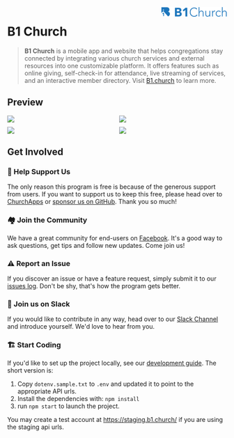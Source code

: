 <img align="right" width="150" src="https://raw.githubusercontent.com/ChurchApps/B1App/main/public/images/logo.png">

# B1 Church

> **B1 Church** is a mobile app and website that helps congregations stay connected by integrating various church services and external resources into one customizable platform. It offers features such as online giving, self-check-in for attendance, live streaming of services, and an interactive member directory. Visit [B1.church](https://b1.church/) to learn more.

## Preview
<div style="display: flex;gap: 10px;">
    <img style="width: 49%;" src="https://github.com/ChurchApps/B1App/assets/1447203/efca22f3-baf2-4086-b32a-9cdcda50c624">
    <img style="width: 49%;" src="https://github.com/ChurchApps/B1App/assets/1447203/27220a9f-1670-4a68-a44b-b14d0a9a61d5">
</div>
<div style="display: flex;gap: 10px;margin-top: 10px;">
    <img style="width: 49%;" src="https://github.com/ChurchApps/B1App/assets/1447203/b10b49bd-9674-4138-af16-a8bcc7ea8274">
    <img style="width: 49%;" src="https://github.com/ChurchApps/B1App/assets/1447203/88eb924a-f6bf-4428-8477-946dea708a2c">
</div>

## Get Involved

### 🤝 Help Support Us

The only reason this program is free is because of the generous support from users. If you want to support us to keep this free, please head over to [ChurchApps](https://churchapps/partner) or [sponsor us on GitHub](https://github.com/sponsors/ChurchApps/). Thank you so much!

### 🏘️ Join the Community

We have a great community for end-users on [Facebook](https://www.facebook.com/churchapps.org). It's a good way to ask questions, get tips and follow new updates. Come join us!

### ⚠️ Report an Issue

If you discover an issue or have a feature request, simply submit it to our [issues log](https://github.com/ChurchApps/ChurchAppsSupport/issues). Don't be shy, that's how the program gets better.

### 💬 Join us on Slack

If you would like to contribute in any way, head over to our [Slack Channel](https://join.slack.com/t/livechurchsolutions/shared_invite/zt-i88etpo5-ZZhYsQwQLVclW12DKtVflg) and introduce yourself. We'd love to hear from you.

### 🏗️ Start Coding

If you'd like to set up the project locally, see our [development guide](https://churchapps.org/dev).  The short version is:

1. Copy `dotenv.sample.txt` to `.env` and updated it to point to the appropriate API urls.
2. Install the dependencies with: `npm install`
3. run `npm start` to launch the project.

You may create a test account at https://staging.b1.church/ if you are using the staging api urls.
